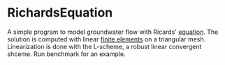 # RichardsEquation
A simple program to model groundwater flow with Ricards' [equation](https://en.wikipedia.org/wiki/Richards_equation). The solution is computed with linear [finite elements](https://en.wikipedia.org/wiki/Finite_element_method) on a triangular mesh. Linearization is done with the L-scheme, a robust linear convergent shceme. Run benchmark for an example.

